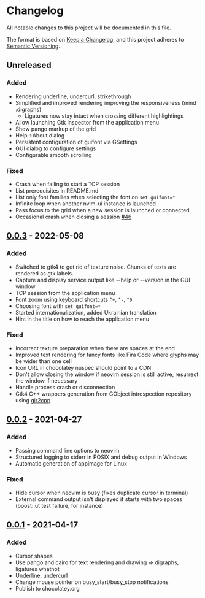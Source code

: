 # Changelog

All notable changes to this project will be documented in this file.

The format is based on [Keep a Changelog](https://keepachangelog.com/en/1.0.0/),
and this project adheres to [Semantic Versioning](https://semver.org/spec/v2.0.0.html).

## Unreleased

### Added

- Rendering underline, undercurl, strikethrough
- Simplified and improved rendering improving the responsiveness (mind :digraphs)
    - Ligatures now stay intact when crossing different highlightings
- Allow launching Gtk inspector from the application menu
- Show pango markup of the grid
- Help->About dialog
- Persistent configuration of guifont via GSettings
- GUI dialog to configure settings
- Configurable smooth scrolling

### Fixed

- Crash when failing to start a TCP session
- List prerequisites in README.md
- List only font families when selecting the font on `set guifont=*`
- Infinite loop when another nvim-ui instance is launched
- Pass focus to the grid when a new session is launched or connected
- Occasional crash when closing a session [#46](https://github.com/sakhnik/nvim-ui/issues/46)

## [0.0.3] - 2022-05-08

### Added

- Switched to gtk4 to get rid of texture noise. Chunks of texts are rendered as gtk labels.
- Capture and display service output like --help or --version in the GUI window
- TCP session from the application menu
- Font zoom using keyboard shortcuts `^+`, `^-`, `^0`
- Choosing font with `set guifont=*`
- Started internationalization, added Ukrainian translation
- Hint in the title on how to reach the application menu

### Fixed

- Incorrect texture preparation when there are spaces at the end
- Improved text rendering for fancy fonts like Fira Code where glyphs may be wider than one cell
- Icon URL in chocolatey nuspec should point to a CDN
- Don't allow closing the window if neovim session is still active, resurrect the window if necessary
- Handle process crash or disconnection
- Gtk4 C++ wrappers generation from GObject introspection repository using [gir2cpp](https://github.com/sakhnik/gir2cpp)

## [0.0.2] - 2021-04-27

### Added

- Passing command line options to neovim
- Structured logging to stderr in POSIX and debug output in Windows
- Automatic generation of appimage for Linux

### Fixed

- Hide cursor when neovim is busy (fixes duplicate cursor in terminal)
- External command output isn't displayed if starts with two spaces (boost::ut test failure, for instance)

## [0.0.1] - 2021-04-17

### Added

- Cursor shapes
- Use pango and cairo for text rendering and drawing => digraphs, ligatures whatnot
- Underline, undercurl
- Change mouse pointer on busy_start/busy_stop notifications
- Publish to chocolatey.org

[unreleased]: https://github.com/sakhnik/nvim-ui/compare/v0.0.3...HEAD
[0.0.3]: https://github.com/sakhnik/nvim-ui/compare/v0.0.2...v0.0.3
[0.0.2]: https://github.com/sakhnik/nvim-ui/compare/v0.0.1...v0.0.2
[0.0.1]: https://github.com/sakhnik/nvim-ui/releases/tag/v0.0.1
